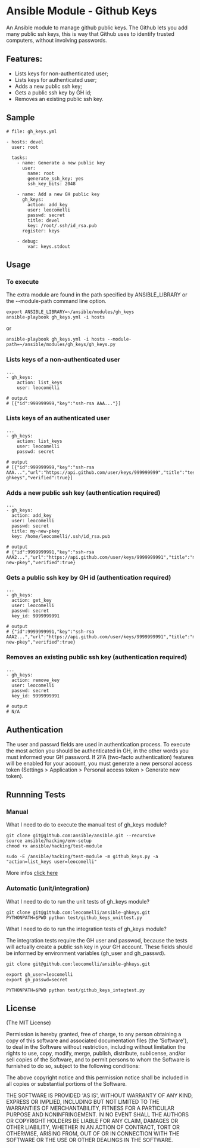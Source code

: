 # Ansible Module - Github Keys

An Ansible module to manage github public keys. The Github lets you add many public ssh keys, this is way that Github uses to identify trusted computers, without involving passwords.

## Features:

* Lists keys for non-authenticated user;
* Lists keys for authenticated user;
* Adds a new public ssh key;
* Gets a public ssh key by GH id;
* Removes an existing public ssh key.


## Sample

	# file: gh_keys.yml

	- hosts: devel
  	  user: root

      tasks:
        - name: Generate a new public key
          user:
            name: root
            generate_ssh_key: yes
            ssh_key_bits: 2048

        - name: Add a new GH public key
          gh_keys:
            action: add_key
            user: leocomelli
            passwd: secret
            title: devel
            key: /root/.ssh/id_rsa.pub
          register: keys

        - debug:
            var: keys.stdout

## Usage

### To execute

The extra module are found in the path specified by ANSIBLE_LIBRARY or the --module-path command line option.

	export ANSIBLE_LIBRARY=~/ansible/modules/gh_keys
	ansible-playbook gh_keys.yml -i hosts

or

	ansible-playbook gh_keys.yml -i hosts --module-path=~/ansible/modules/gh_keys/gh_keys.py


### Lists keys of a non-authenticated user

	...
	- gh_keys:
	    action: list_keys
	    user: leocomelli

    # output
    # [{"id":999999999,"key":"ssh-rsa AAA..."}]

### Lists keys of an authenticated user

	...
	- gh_keys:
	    action: list_keys
	    user: leocomelli
	    passwd: secret

	# output
	# [{"id":999999999,"key":"ssh-rsa AAA...","url":"https://api.github.com/user/keys/999999999","title":"test-ghkeys","verified":true}]

### Adds a new public ssh key (authentication required)

	...
	- gh_keys:
	  action: add_key
	  user: leocomelli
	  passwd: secret
	  title: my-new-pkey
	  key: /home/leocomelli/.ssh/id_rsa.pub

	# output
	# {"id":9999999991,"key":"ssh-rsa AAA2...","url":"https://api.github.com/user/keys/9999999991","title":"my-new-pkey","verified":true}

### Gets a public ssh key by GH id (authentication required)

	...
	- gh_keys:
	  action: get_key
	  user: leocomelli
	  passwd: secret
	  key_id: 9999999991

	# output
	# {"id":9999999991,"key":"ssh-rsa AAA2...","url":"https://api.github.com/user/keys/9999999991","title":"my-new-pkey","verified":true}

### Removes an existing public ssh key (authentication required)

	...
	- gh_keys:
	  action: remove_key
	  user: leocomelli
	  passwd: secret
	  key_id: 9999999991

	# output
	# N/A

## Authentication

The user and passwd fields are used in authentication process. To execute the most action you should be authenticated in GH, in the other words you must informed your GH password. If 2FA (two-facto authentication) features will be enabled for your account, you must generate a new personal access token (Settings > Application > Personal access token > Generate new token).

## Runnning Tests

### Manual

What I need to do to execute the manual test of gh_keys module?

	git clone git@github.com:ansible/ansible.git --recursive
	source ansible/hacking/env-setup
	chmod +x ansible/hacking/test-module

	sudo -E /ansible/hacking/test-module -m github_keys.py -a "action=list_keys user=leocomelli"

More infos [click here](http://docs.ansible.com/developing_modules.html)

### Automatic (unit/integration)

What I need to do to run the unit tests of gh_keys module?

	git clone git@github.com:leocomelli/ansible-ghkeys.git
	PYTHONPATH=$PWD python test/github_keys_unittest.py

What I need to do to run the integration tests of gh_keys module?

The integration tests require the GH user and passwod, because the tests will actually create a public ssh key in your GH account. These fields should be informed by environment variables (gh_user and gh_passwd).

	git clone git@github.com:leocomelli/ansible-ghkeys.git

	export gh_user=leocomelli
	export gh_passwd=secret

	PYTHONPATH=$PWD python test/github_keys_integtest.py

## License

(The MIT License)

Permission is hereby granted, free of charge, to any person obtaining a copy of this software and associated documentation files (the 'Software'), to deal in the Software without restriction, including without limitation the rights to use, copy, modify, merge, publish, distribute, sublicense, and/or sell copies of the Software, and to permit persons to whom the Software is furnished to do so, subject to the following conditions:

The above copyright notice and this permission notice shall be included in all copies or substantial portions of the Software.

THE SOFTWARE IS PROVIDED 'AS IS', WITHOUT WARRANTY OF ANY KIND, EXPRESS OR IMPLIED, INCLUDING BUT NOT LIMITED TO THE WARRANTIES OF MERCHANTABILITY, FITNESS FOR A PARTICULAR PURPOSE AND NONINFRINGEMENT. IN NO EVENT SHALL THE AUTHORS OR COPYRIGHT HOLDERS BE LIABLE FOR ANY CLAIM, DAMAGES OR OTHER LIABILITY, WHETHER IN AN ACTION OF CONTRACT, TORT OR OTHERWISE, ARISING FROM, OUT OF OR IN CONNECTION WITH THE SOFTWARE OR THE USE OR OTHER DEALINGS IN THE SOFTWARE.